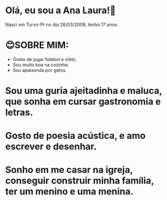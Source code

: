 # Olá, eu sou a Ana Laura!💖
Nasci em Turvo-Pr no dia 26/03/2008, tenho 17 anos.

# 😊SOBRE MIM:
- Gosto de jogar futebol e vôlei;
- Sou muito boa na cozinha;
- Sou apaixonda por gatos.
 
 # Sou uma guria ajeitadinha e maluca, que sonha em cursar gastronomia e letras.
 # Gosto de poesia acústica, e amo escrever e desenhar.
 # Sonho em me casar na igreja, conseguir construir minha família, ter um menino e uma menina.
